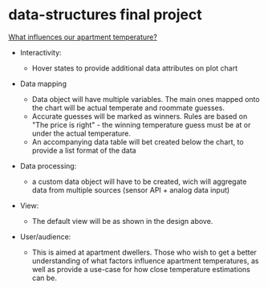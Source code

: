 # data-structures final project

[What influences our apartment temperature?](https://github.com/madhat5/data-structures-20/blob/master/assign-10/img/DS-interface_design.png?raw=true)

- Interactivity:
    - Hover states to provide additional data attributes on plot chart

- Data mapping
    - Data object will have multiple variables. The main ones mapped onto the chart will be actual temperate and roommate guesses. 
    - Accurate guesses will be marked as winners. Rules are based on "The price is right" - the winning temperature guess must be at or under the actual temperature.
    - An accompanying data table will bet created below the chart, to provide a list format of the data

- Data processing:
    - a custom data object will have to be created, wich will aggregate data from multiple sources (sensor API + analog data input)

- View:
    - The default view will be as shown in the design above.

- User/audience:
    - This is aimed at apartment dwellers. Those who wish to get a better understanding of what factors influence apartment temperatures, as well as provide a use-case for how close temperature estimations can be.